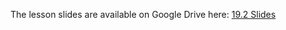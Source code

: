 The lesson slides are available on Google Drive here: [19.2 Slides](https://docs.google.com/presentation/d/12wxXlRDhhBY4YZo3aN8vK892Lk_eRAR8-w1RQfKgBPU/edit#slide=id.g4789b2c72f_0_6)
